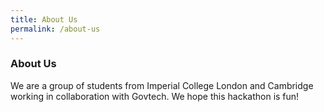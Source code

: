 ```yaml
---
title: About Us
permalink: /about-us
---
```


### **About Us**

We are a group of students from Imperial College London and Cambridge working in collaboration with Govtech. We hope this hackathon is fun!